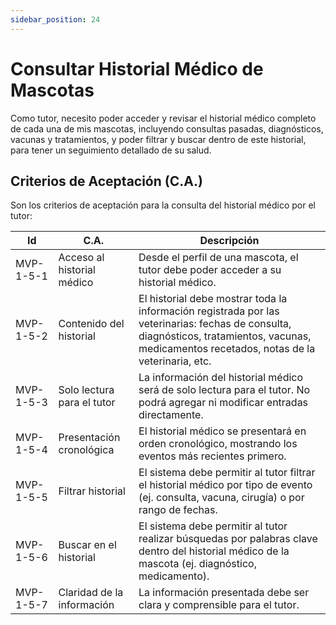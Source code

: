 ```yaml
---
sidebar_position: 24
---
```


# Consultar Historial Médico de Mascotas

Como tutor, necesito poder acceder y revisar el historial médico completo de cada una de mis mascotas, incluyendo consultas pasadas, diagnósticos, vacunas y tratamientos, y poder filtrar y buscar dentro de este historial, para tener un seguimiento detallado de su salud.

## Criterios de Aceptación (C.A.)
Son los criterios de aceptación para la consulta del historial médico por el tutor:

| Id        | C.A.                                      | Descripción                                                                                                                                 |
|-----------|-------------------------------------------|---------------------------------------------------------------------------------------------------------------------------------------------|
| MVP-1-5-1 | Acceso al historial médico                | Desde el perfil de una mascota, el tutor debe poder acceder a su historial médico.                                                           |
| MVP-1-5-2 | Contenido del historial                   | El historial debe mostrar toda la información registrada por las veterinarias: fechas de consulta, diagnósticos, tratamientos, vacunas, medicamentos recetados, notas de la veterinaria, etc. |
| MVP-1-5-3 | Solo lectura para el tutor                | La información del historial médico será de solo lectura para el tutor. No podrá agregar ni modificar entradas directamente.                  |
| MVP-1-5-4 | Presentación cronológica                  | El historial médico se presentará en orden cronológico, mostrando los eventos más recientes primero.                                         |
| MVP-1-5-5 | Filtrar historial                         | El sistema debe permitir al tutor filtrar el historial médico por tipo de evento (ej. consulta, vacuna, cirugía) o por rango de fechas.      |
| MVP-1-5-6 | Buscar en el historial                    | El sistema debe permitir al tutor realizar búsquedas por palabras clave dentro del historial médico de la mascota (ej. diagnóstico, medicamento). |
| MVP-1-5-7 | Claridad de la información                | La información presentada debe ser clara y comprensible para el tutor.                                                                      |